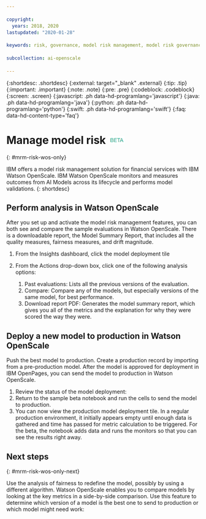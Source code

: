 ```yaml
---

copyright:
  years: 2018, 2020
lastupdated: "2020-01-28"

keywords: risk, governance, model risk management, model risk governance

subcollection: ai-openscale

---
```


{:shortdesc: .shortdesc}
{:external: target="_blank" .external}
{:tip: .tip}
{:important: .important}
{:note: .note}
{:pre: .pre}
{:codeblock: .codeblock}
{:screen: .screen}
{:javascript: .ph data-hd-programlang='javascript'}
{:java: .ph data-hd-programlang='java'}
{:python: .ph data-hd-programlang='python'}
{:swift: .ph data-hd-programlang='swift'}
{:faq: data-hd-content-type='faq'}

# Manage model risk ![beta tag](images/beta.png)
{: #mrm-risk-wos-only}

IBM offers a model risk management solution for financial services with IBM Watson OpenScale. IBM Watson OpenScale monitors and measures outcomes from AI Models across its lifecycle and performs model validations.
{: shortdesc}

## Perform analysis in Watson OpenScale

After you set up and activate the model risk management features, you can both see and compare the sample evaluations in Watson OpenScale. There is a downloadable report, the Model Summary Report, that includes all the quality measures, fairness measures, and drift magnitude.

1. From the Insights dashboard, click the model deployment tile
2. From the Actions drop-down box, click one of the following analysis options:
   
   1. Past evaluations: Lists all the previous versions of the evaluation. 
   2. Compare: Compare any of the models, but especially versions of the same model, for best performance.
   3. Download report PDF: Generates the model summary report, which gives you all of the metrics and the explanation for why they were scored the way they were. 

## Deploy a new model to production in Watson OpenScale

Push the best model to production. Create a production record by importing from a pre-production model. After the model is approved for deployment in IBM OpenPages, you can send the model to production in Watson OpenScale. 

1. Review the status of the model deployment:
2. Return to the sample beta notebook and run the cells to send the model to production.
3. You can now view the production model deployment tile. In a regular production environment, it initially appears empty until enough data is gathered and time has passed for metric calculation to be triggered. For the beta, the notebook adds data and runs the monitors so that you can see the results right away.

## Next steps
{: #mrm-risk-wos-only-next}

Use the analysis of fairness to redefine the model, possibly by using a different algorithm. 
Watson OpenScale enables you to compare models by looking at the key metrics in a side-by-side comparison. Use this feature to determine which version of a model is the best one to send to production or which model might need work:

